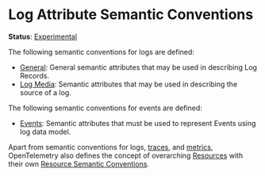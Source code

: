 # Log Attribute Semantic Conventions

**Status**: [Experimental](../../document-status.md)

The following semantic conventions for logs are defined:

* [General](general.md): General semantic attributes that may be used in describing Log Records.
* [Log Media](media.md): Semantic attributes that may be used in describing the source of a log.

The following semantic conventions for events are defined:

* [Events](events.md): Semantic attributes that must be used to represent Events using log data model.

Apart from semantic conventions for logs, [traces](../../trace/semantic_conventions/README.md), and [metrics](../../metrics/semantic_conventions/README.md),
OpenTelemetry also defines the concept of overarching [Resources](https://github.com/open-telemetry/opentelemetry-specification/blob/main/specification/resource/sdk.md) with their own
[Resource Semantic Conventions](../../resource/semantic_conventions/README.md).
